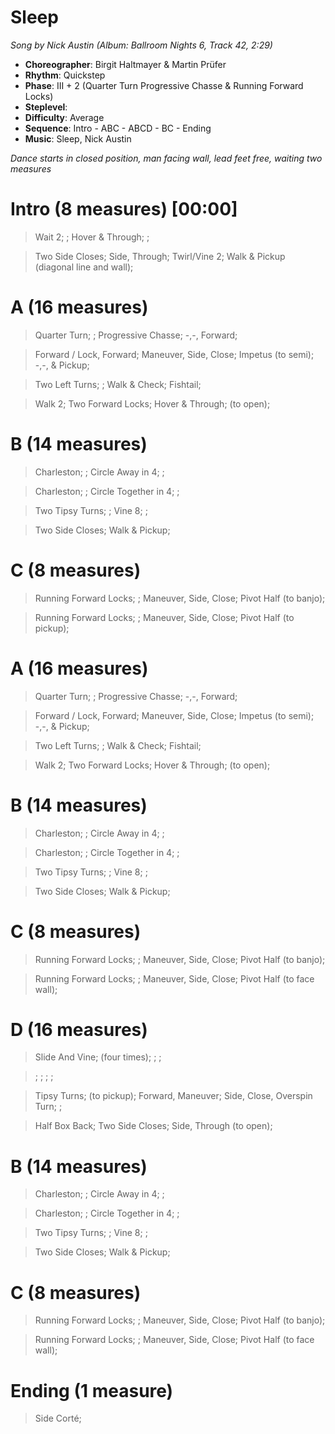 # Sleep
*Song by Nick Austin (Album: Ballroom Nights 6, Track 42, 2:29)*

* **Choreographer**: Birgit Haltmayer & Martin Prüfer
* **Rhythm**: Quickstep
* **Phase**: III + 2 (Quarter Turn Progressive Chasse & Running Forward Locks)
* **Steplevel**:
* **Difficulty**: Average
* **Sequence**: Intro - ABC - ABCD - BC - Ending
* **Music**: Sleep, Nick Austin

*Dance starts in closed position, man facing wall, lead feet free, waiting two measures*

# Intro (8 measures) [00:00]

> Wait 2; ; Hover & Through; ;

> Two Side Closes; Side, Through; Twirl/Vine 2; Walk & Pickup (diagonal line and wall);

# A (16 measures)

> Quarter Turn; ; Progressive Chasse; -,-, Forward;

> Forward / Lock, Forward; Maneuver, Side, Close; Impetus (to semi); -,-, & Pickup;

> Two Left Turns; ; Walk & Check; Fishtail;

> Walk 2; Two Forward Locks; Hover & Through; (to open);

# B (14 measures)

> Charleston; ; Circle Away in 4; ;

> Charleston; ; Circle Together in 4; ;

> Two Tipsy Turns; ; Vine 8; ;

> Two Side Closes; Walk & Pickup;

# C (8 measures)

> Running Forward Locks; ; Maneuver, Side, Close; Pivot Half (to banjo);

> Running Forward Locks; ; Maneuver, Side, Close; Pivot Half (to pickup);

# A (16 measures)

> Quarter Turn; ; Progressive Chasse; -,-, Forward;

> Forward / Lock, Forward; Maneuver, Side, Close; Impetus (to semi); -,-, & Pickup;

> Two Left Turns; ; Walk & Check; Fishtail;

> Walk 2; Two Forward Locks; Hover & Through; (to open);

# B (14 measures)

> Charleston; ; Circle Away in 4; ;

> Charleston; ; Circle Together in 4; ;

> Two Tipsy Turns; ; Vine 8; ;

> Two Side Closes; Walk & Pickup;

# C (8 measures)

> Running Forward Locks; ; Maneuver, Side, Close; Pivot Half (to banjo);

> Running Forward Locks; ; Maneuver, Side, Close; Pivot Half (to face wall);

# D (16 measures)

> Slide And Vine; (four times); ; ;

> ; ; ; ;

> Tipsy Turns; (to pickup); Forward, Maneuver; Side, Close, Overspin Turn; ;

> Half Box Back; Two Side Closes; Side, Through (to open);

# B (14 measures)

> Charleston; ; Circle Away in 4; ;

> Charleston; ; Circle Together in 4; ;

> Two Tipsy Turns; ; Vine 8; ;

> Two Side Closes; Walk & Pickup;

# C (8 measures)

> Running Forward Locks; ; Maneuver, Side, Close; Pivot Half (to banjo);

> Running Forward Locks; ; Maneuver, Side, Close; Pivot Half (to face wall);

# Ending (1 measure)

> Side Corté;